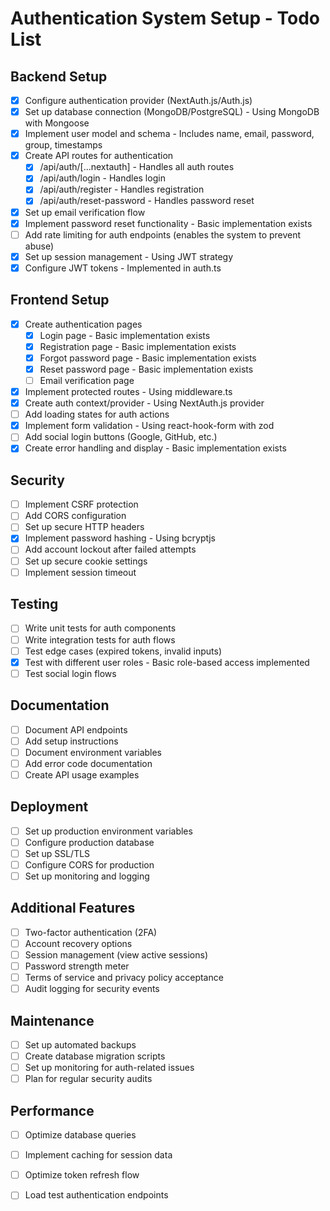 # Authentication System Setup - Todo List

## Backend Setup
- [x] Configure authentication provider (NextAuth.js/Auth.js)
- [x] Set up database connection (MongoDB/PostgreSQL) - Using MongoDB with Mongoose
- [x] Implement user model and schema - Includes name, email, password, group, timestamps
- [x] Create API routes for authentication
  - [x] /api/auth/[...nextauth] - Handles all auth routes
  - [x] /api/auth/login - Handles login
  - [x] /api/auth/register - Handles registration
  - [x] /api/auth/reset-password - Handles password reset
- [x] Set up email verification flow
- [x] Implement password reset functionality - Basic implementation exists
- [ ] Add rate limiting for auth endpoints (enables the system to prevent abuse)
- [x] Set up session management - Using JWT strategy
- [x] Configure JWT tokens - Implemented in auth.ts

## Frontend Setup
- [x] Create authentication pages
  - [x] Login page - Basic implementation exists
  - [x] Registration page - Basic implementation exists
  - [x] Forgot password page - Basic implementation exists
  - [x] Reset password page - Basic implementation exists
  - [ ] Email verification page
- [x] Implement protected routes - Using middleware.ts
- [x] Create auth context/provider - Using NextAuth.js provider
- [ ] Add loading states for auth actions
- [x] Implement form validation - Using react-hook-form with zod
- [ ] Add social login buttons (Google, GitHub, etc.)
- [x] Create error handling and display - Basic implementation exists

## Security
- [ ] Implement CSRF protection
- [ ] Add CORS configuration
- [ ] Set up secure HTTP headers
- [x] Implement password hashing - Using bcryptjs
- [ ] Add account lockout after failed attempts
- [ ] Set up secure cookie settings
- [ ] Implement session timeout

## Testing
- [ ] Write unit tests for auth components
- [ ] Write integration tests for auth flows
- [ ] Test edge cases (expired tokens, invalid inputs)
- [x] Test with different user roles - Basic role-based access implemented
- [ ] Test social login flows

## Documentation
- [ ] Document API endpoints
- [ ] Add setup instructions
- [ ] Document environment variables
- [ ] Add error code documentation
- [ ] Create API usage examples

## Deployment
- [ ] Set up production environment variables
- [ ] Configure production database
- [ ] Set up SSL/TLS
- [ ] Configure CORS for production
- [ ] Set up monitoring and logging

## Additional Features
- [ ] Two-factor authentication (2FA)
- [ ] Account recovery options
- [ ] Session management (view active sessions)
- [ ] Password strength meter
- [ ] Terms of service and privacy policy acceptance
- [ ] Audit logging for security events

## Maintenance
- [ ] Set up automated backups
- [ ] Create database migration scripts
- [ ] Set up monitoring for auth-related issues
- [ ] Plan for regular security audits

## Performance
- [ ] Optimize database queries
- [ ] Implement caching for session data
- [ ] Optimize token refresh flow
- [ ] Load test authentication endpoints


